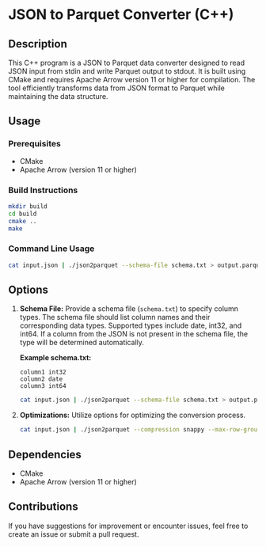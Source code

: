# JSON to Parquet Converter (C++)

## Description

This C++ program is a JSON to Parquet data converter designed to read JSON input from stdin and write Parquet output to stdout. It is built using CMake and requires Apache Arrow version 11 or higher for compilation. The tool efficiently transforms data from JSON format to Parquet while maintaining the data structure.

## Usage

### Prerequisites

- CMake
- Apache Arrow (version 11 or higher)

### Build Instructions

```bash
mkdir build
cd build
cmake ..
make
```

### Command Line Usage

```bash
cat input.json | ./json2parquet --schema-file schema.txt > output.parquet
```

## Options

1. **Schema File:** Provide a schema file (`schema.txt`) to specify column types. The schema file should list column names and their corresponding data types. Supported types include date, int32, and int64. If a column from the JSON is not present in the schema file, the type will be determined automatically.

    **Example schema.txt:**
    ```plaintext
    column1 int32
    column2 date
    column3 int64
    ```

    ```bash
    cat input.json | ./json2parquet --schema-file schema.txt > output.parquet
    ```

2. **Optimizations:** Utilize options for optimizing the conversion process.

    ```bash
    cat input.json | ./json2parquet --compression snappy --max-row-group-length 100000 > output.parquet
    ```

## Dependencies

- CMake
- Apache Arrow (version 11 or higher)

## Contributions

If you have suggestions for improvement or encounter issues, feel free to create an issue or submit a pull request.
